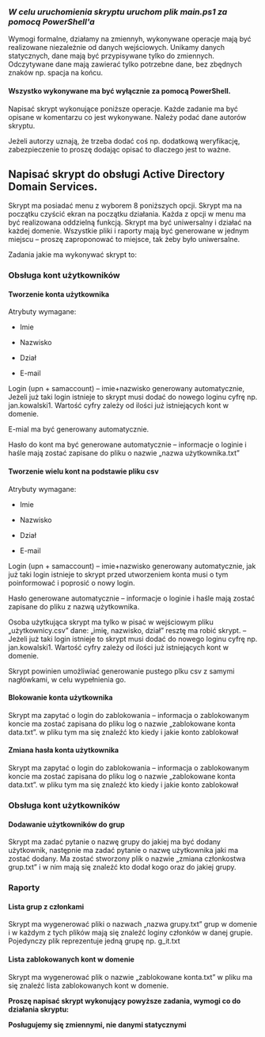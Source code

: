 ### **_W celu uruchomienia skryptu uruchom plik main.ps1 za pomocą PowerShell'a_**

Wymogi formalne, działamy na zmiennyh, wykonywane operacje mają być realizowane niezależnie od danych wejściowych. Unikamy danych statycznych, dane mają być przypisywane tylko do zmiennych. Odczytywane dane mają zawierać tylko potrzebne dane, bez zbędnych znaków np. spacja na końcu.

#### Wszystko wykonywane ma być wyłącznie za pomocą PowerShell.

Napisać skrypt wykonujące poniższe operacje. Każde zadanie ma być opisane w komentarzu co jest wykonywane. Należy podać dane autorów skryptu.

Jeżeli autorzy uznają, że trzeba dodać coś np. dodatkową weryfikację, zabezpieczenie to proszę dodając opisać to dlaczego jest to ważne.

## Napisać skrypt do obsługi Active Directory Domain Services.
Skrypt ma posiadać menu z wyborem 8 poniższych opcji. Skrypt ma na początku czyścić ekran na początku działania. Każda z opcji w menu ma być realizowana oddzielną funkcją. Skrypt ma być uniwersalny i działać na każdej domenie. Wszystkie pliki i raporty mają być generowane w jednym miejscu – proszę zaproponować to miejsce, tak żeby było uniwersalne.

Zadania jakie ma wykonywać skrypt to:

### Obsługa kont użytkowników

#### Tworzenie konta użytkownika
   Atrybuty wymagane:
    
   * Imie
    
   * Nazwisko
    
   * Dział
    
   * E-mail
    
   Login (upn + samaccount) – imie+nazwisko generowany automatycznie, Jeżeli już taki login istnieje to skrypt musi dodać do nowego loginu cyfrę np. jan.kowalski1. Wartość cyfry zależy od ilości już istniejących kont w domenie.
    
   E-mial ma być generowany automatycznie.
    
   Hasło do kont ma być generowane automatycznie – informacje o loginie i haśle mają zostać zapisane do pliku o nazwie „nazwa użytkownika.txt”
    
#### Tworzenie wielu kont na podstawie pliku csv
   Atrybuty wymagane:
       
   * Imie
       
   * Nazwisko
       
   * Dział
       
   * E-mail
   
   Login (upn + samaccount) – imie+nazwisko generowany automatycznie, jak już taki login istnieje to skrypt przed utworzeniem konta musi o tym poinformować i poprosić o nowy login.
   
   Hasło generowane automatycznie – informacje o loginie i haśle mają zostać zapisane do pliku z nazwą użytkownika.
   
   Osoba użytkująca skrypt ma tylko w pisać w wejściowym pliku „użytkownicy.csv” dane: „imię, nazwisko, dział” resztę ma robić skrypt. – Jeżeli już taki login istnieje to skrypt musi dodać do nowego loginu cyfrę np. jan.kowalski1. Wartość cyfry zależy od ilości już istniejących kont w domenie.
   
   Skrypt powinien umożliwiać generowanie pustego plku csv z samymi nagłówkami, w celu wypełnienia go.
   
   #### Blokowanie konta użytkownika
   
   Skrypt ma zapytać o login do zablokowania – informacja o zablokowanym koncie ma zostać zapisana do pliku log o nazwie „zablokowane konta data.txt”. w pliku tym ma się znaleźć kto kiedy i jakie konto zablokował
   
   #### Zmiana hasła konta użytkownika
   
   Skrypt ma zapytać o login do zablokowania – informacja o zablokowanym koncie ma zostać zapisana do pliku log o nazwie „zablokowane konta data.txt”. w pliku tym ma się znaleźć kto kiedy i jakie konto zablokował
   
   ### Obsługa kont użytkowników
   
   #### Dodawanie użytkowników do grup
   
   Skrypt ma zadać pytanie o nazwę grupy do jakiej ma być dodany użytkownik, następnie ma zadać pytanie o nazwę użytkownika jaki ma zostać dodany. Ma zostać stworzony plik o nazwie „zmiana członkostwa grup.txt” i w nim mają się znaleźć kto dodał kogo oraz do jakiej grupy.
   
   ### Raporty
   
   #### Lista grup z członkami
   
   Skrypt ma wygenerować pliki o nazwach „nazwa grupy.txt” grup w domenie i w każdym z tych plików mają się znaleźć loginy członków w danej grupie. Pojedynczy plik reprezentuje jedną grupę np. g_it.txt
   
   #### Lista zablokowanych kont w domenie
   
   Skrypt ma wygenerować plik o nazwie „zablokowane konta.txt” w pliku ma się znaleźć lista zablokowanych kont w domenie.
   
   **Proszę napisać skrypt wykonujący powyższe zadania, wymogi co do działania skryptu:**
   
   **Posługujemy się zmiennymi, nie danymi statycznymi**
